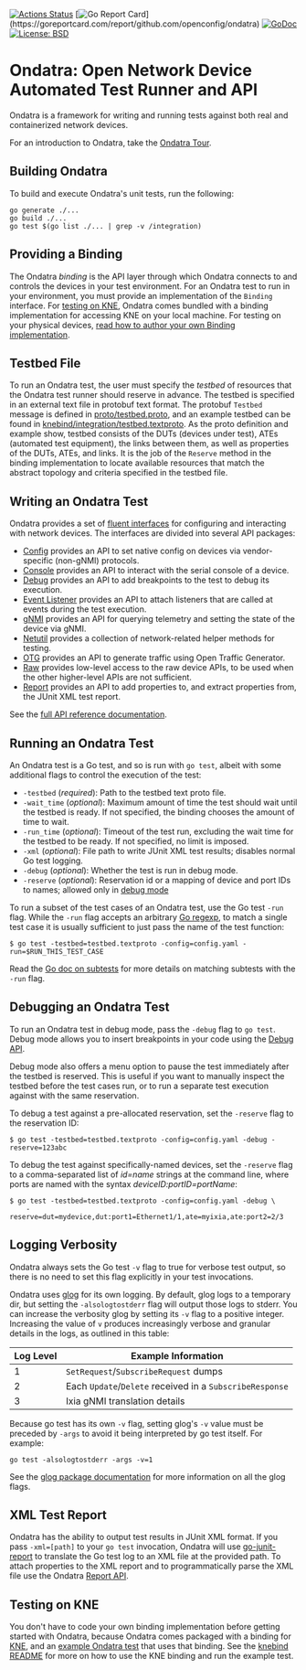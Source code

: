 [![Actions Status](https://github.com/daymare/ondatra/workflows/Go/badge.svg)](https://github.com/daymare/ondatra/actions)
[![Go Report Card](https://goreportcard.com/badge/github.com/openconfig/ondatra?)](https://goreportcard.com/report/github.com/openconfig/ondatra)
[![GoDoc](https://godoc.org/istio.io/istio?status.svg)](https://pkg.go.dev/github.com/openconfig/ondatra)
[![License: BSD](https://img.shields.io/badge/license-Apache%202-blue)](https://opensource.org/licenses/Apache-2.0)

# Ondatra: Open Network Device Automated Test Runner and API

Ondatra is a framework for writing and running tests against both real and
containerized network devices.

For an introduction to Ondatra, take the
[Ondatra Tour](https://docs.google.com/viewer?url=https://raw.githubusercontent.com/openconfig/ondatra/main/internal/tour/tour.pdf).

## Building Ondatra

To build and execute Ondatra's unit tests, run the following:

```
go generate ./...
go build ./...
go test $(go list ./... | grep -v /integration)
```

## Providing a Binding

The Ondatra *binding* is the API layer through which Ondatra connects to and
controls the devices in your test environment. For an Ondatra test to run in
your environment, you must provide an implementation of the `Binding` interface.
For [testing on KNE](#testing-on-kne), Ondatra comes bundled with a binding
implementation for accessing KNE on your local machine. For testing on your
physical devices,
[read how to author your own Binding implementation](binding/README.md).

## Testbed File

To run an Ondatra test, the user must specify the *testbed* of resources that
the Ondatra test runner should reserve in advance. The testbed is specified in
an external text file in protobuf text format. The protobuf `Testbed` message is
defined in [proto/testbed.proto](proto/testbed.proto), and an example testbed
can be found in
[knebind/integration/testbed.textproto](knebind/integration/testbed.textproto).
As the proto definition and example show, testbed consists of the DUTs (devices
under test), ATEs (automated test equipment), the links between them, as well as
properties of the DUTs, ATEs, and links. It is the job of the `Reserve` method
in the binding implementation to locate available resources that match the
abstract topology and criteria specified in the testbed file.

## Writing an Ondatra Test

Ondatra provides a set of
[fluent interfaces](https://en.wikipedia.org/wiki/Fluent_interface) for
configuring and interacting with network devices. The interfaces are divided
into several API packages:

*   [Config](https://pkg.go.dev/github.com/openconfig/ondatra/config) provides
    an API to set native config on devices via vendor-specific (non-gNMI)
    protocols.
*   [Console](https://pkg.go.dev/github.com/openconfig/ondatra/console) provides
    an API to interact with the serial console of a device.
*   [Debug](https://pkg.go.dev/github.com/openconfig/ondatra/debug) provides an
    API to add breakpoints to the test to debug its execution.
*   [Event Listener](https://pkg.go.dev/github.com/openconfig/ondatra/eventlis)
    provides an API to attach listeners that are called at events during the
    test execution.
*   [gNMI](https://pkg.go.dev/github.com/openconfig/ondatra/gnmi) provides an
    API for querying telemetry and setting the state of the device via gNMI.
*   [Netutil](https://pkg.go.dev/github.com/openconfig/ondatra/netutil) provides
    a collection of network-related helper methods for testing.
*   [OTG](https://pkg.go.dev/github.com/openconfig/ondatra/otg) provides an API
    to generate traffic using Open Traffic Generator.
*   [Raw](https://pkg.go.dev/github.com/openconfig/ondatra/raw) provides
    low-level access to the raw device APIs, to be used when the other
    higher-level APIs are not sufficient.
*   [Report](https://pkg.go.dev/github.com/openconfig/ondatra/report) provides
    an API to add properties to, and extract properties from, the JUnit XML test
    report.

See the
[full API reference documentation](https://pkg.go.dev/github.com/openconfig/ondatra).

## Running an Ondatra Test

An Ondatra test is a Go test, and so is run with `go test`, albeit with some
additional flags to control the execution of the test:

*   `-testbed` (*required*): Path to the testbed text proto file.
*   `-wait_time` (*optional*): Maximum amount of time the test should wait until
    the testbed is ready. If not specified, the binding chooses the amount of
    time to wait.
*   `-run_time` (*optional*): Timeout of the test run, excluding the wait time
    for the testbed to be ready. If not specified, no limit is imposed.
*   `-xml` (*optional*): File path to write JUnit XML test results; disables
    normal Go test logging.
*   `-debug` (*optional*): Whether the test is run in debug mode.
*   `-reserve` (*optional*): Reservation id or a mapping of device and port IDs
    to names; allowed only in [debug mode](#debugging-an-ondatra-test)

To run a subset of the test cases of an Ondatra test, use the Go test `-run`
flag. While the `-run` flag accepts an arbitrary
[Go regexp](https://golang.org/s/re2syntax), to match a single test case it is
usually sufficient to just pass the name of the test function:

```shell
$ go test -testbed=testbed.textproto -config=config.yaml -run=$RUN_THIS_TEST_CASE
```

Read the
[Go doc on subtests](https://pkg.go.dev/testing#hdr-Subtests_and_Sub_benchmarks)
for more details on matching subtests with the `-run` flag.

## Debugging an Ondatra Test

To run an Ondatra test in debug mode, pass the `-debug` flag to `go test`. Debug
mode allows you to insert breakpoints in your code using the
[Debug API](https://pkg.go.dev/github.com/openconfig/ondatra/debug).

Debug mode also offers a menu option to pause the test immediately after the
testbed is reserved. This is useful if you want to manually inspect the testbed
before the test cases run, or to run a separate test execution against with the
same reservation.

To debug a test against a pre-allocated reservation, set the `-reserve` flag to
the reservation ID:

```shell
$ go test -testbed=testbed.textproto -config=config.yaml -debug -reserve=123abc
```

To debug the test against specifically-named devices, set the `-reserve` flag to
a comma-separated list of *id=name* strings at the command line, where ports are
named with the syntax *deviceID:portID=portName*:

```shell
$ go test -testbed=testbed.textproto -config=config.yaml -debug \
    -reserve=dut=mydevice,dut:port1=Ethernet1/1,ate=myixia,ate:port2=2/3
```

## Logging Verbosity

Ondatra always sets the Go test `-v` flag to true for verbose test output, so
there is no need to set this flag explicitly in your test invocations.

Ondatra uses [glog](https://pkg.go.dev/github.com/golang/glog) for its own
logging. By default, glog logs to a temporary dir, but setting the
`-alsologtostderr` flag will output those logs to stderr. You can increase the
verbosity glog by setting its `-v` flag to a positive integer. Increasing the
value of `v` produces increasingly verbose and granular details in the logs, as
outlined in this table:

Log Level | Example Information
--------- | --------------------------------------------------------
1         | `SetRequest`/`SubscribeRequest` dumps
2         | Each `Update`/`Delete` received in a `SubscribeResponse`
3         | Ixia gNMI translation details

Because go test has its own `-v` flag, setting glog's `-v` value must be
preceded by `-args` to avoid it being interpreted by go test itself. For
example:

```
go test -alsologtostderr -args -v=1
```

See the
[glog package documentation](https://pkg.go.dev/github.com/golang/glog#pkg-overview)
for more information on all the glog flags.

## XML Test Report

Ondatra has the ability to output test results in JUnit XML format. If you pass
`-xml=[path]` to your `go test` invocation, Ondatra will use
[go-junit-report](https://github.com/jstemmer/go-junit-report) to translate the
Go test log to an XML file at the provided path. To attach properties to the XML
report and to programmatically parse the XML file use the Ondatra
[Report API](https://pkg.go.dev/github.com/openconfig/ondatra/report).

## Testing on KNE

You don't have to code your own binding implementation before getting started
with Ondatra, because Ondatra comes packaged with a binding for
[KNE](https://github.com/openconfig/kne), and an
[example Ondatra test](knebind/integration/integration_test.go) that uses that
binding. See the [knebind README](knebind/README.md) for more on how to use the
KNE binding and run the example test.
